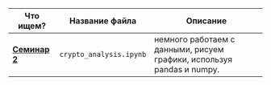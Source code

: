 | Что ищем?     | Название файла | Описание |
| ------------- | ------------- | ------------- |
| [**Семинар 2**](https://github.com/almos05/lb_python/blob/master/crypto_analysis.ipynb) | `crypto_analysis.ipynb` | немного работаем с данными, рисуем графики, используя pandas и numpy. |
